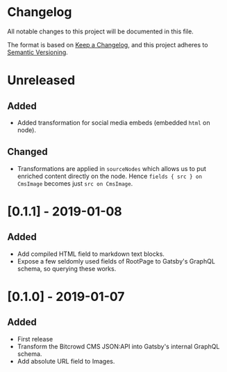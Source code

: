 # Changelog

All notable changes to this project will be documented in this file.

The format is based on [Keep a Changelog](https://keepachangelog.com/en/1.0.0/),
and this project adheres to [Semantic Versioning](https://semver.org/spec/v2.0.0.html).

# Unreleased

## Added

* Added transformation for social media embeds (embedded `html` on node).

## Changed

* Transformations are applied in `sourceNodes` which allows us to put enriched content directly on the node. Hence `fields { src } on CmsImage` becomes just `src on CmsImage`.

# [0.1.1] - 2019-01-08

## Added

* Add compiled HTML field to markdown text blocks.
* Expose a few seldomly used fields of RootPage to Gatsby's GraphQL schema, so querying these works.

# [0.1.0] - 2019-01-07

## Added

* First release
* Transform the Bitcrowd CMS JSON:API into Gatsby's internal GraphQL schema.
* Add absolute URL field to Images.
